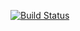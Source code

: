 [![Build Status](https://travis-ci.org/EnricoSalmaso/Assignment2.svg?branch=develop)](https://travis-ci.org/EnricoSalmaso/Assignment2)
